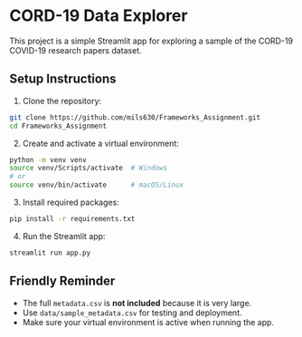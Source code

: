 # CORD-19 Data Explorer

This project is a simple Streamlit app for exploring a sample of the CORD-19 COVID-19 research papers dataset.

## Setup Instructions

1. Clone the repository:

```bash
git clone https://github.com/mils630/Frameworks_Assignment.git
cd Frameworks_Assignment
```

2. Create and activate a virtual environment:

```bash
python -m venv venv
source venv/Scripts/activate  # Windows
# or
source venv/bin/activate      # macOS/Linux
```

3. Install required packages:

```bash
pip install -r requirements.txt
```

4. Run the Streamlit app:

```bash
streamlit run app.py
```

## Friendly Reminder

- The full `metadata.csv` is **not included** because it is very large.  
- Use `data/sample_metadata.csv` for testing and deployment.  
- Make sure your virtual environment is active when running the app.
